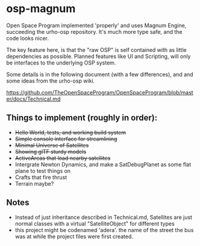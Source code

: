 # osp-magnum

Open Space Program implemented 'properly' and uses Magnum Engine, succeeding
the urho-osp repository. It's much more type safe, and the code looks nicer.

The key feature here, is that the "raw OSP" is self contained with as little
dependencies as possible. Planned features like UI and Scripting, will only be
interfaces to the underlying OSP system.

Some details is in the following document (with a few differences), and and
some ideas from the urho-osp wiki.

https://github.com/TheOpenSpaceProgram/OpenSpaceProgram/blob/master/docs/Technical.md

## Things to implement (roughly in order):
* ~~Hello World, tests, and working build system~~
* ~~Simple console interface for streamlining~~
* ~~Minimal Universe of Satellites~~
* ~~Showing glTF sturdy models~~
* ~~ActiveAreas that load nearby satellites~~
* Intergrate Newton Dynamics, and make a SatDebugPlanet as some flat plane to
  test things on
* Crafts that fire thrust
* Terrain maybe?

## Notes
* Instead of just inheritance described in Technical.md, Satellites are just
  normal classes with a virtual "SatelliteObject" for different types
* this project might be codenamed 'adera'. the name of the street the bus was
  at while the project files were first created.
